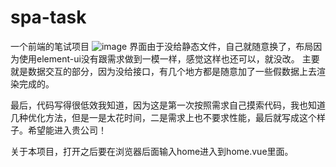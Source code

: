 # spa-task
一个前端的笔试项目
![image](https://user-images.githubusercontent.com/99821683/180372325-191bd5af-8be9-4a74-ab51-f8a4e5b0caf8.png)
界面由于没给静态文件，自己就随意换了，布局因为使用element-ui没有跟需求做到一模一样，感觉这样也还可以，就没改。
主要就是数据交互的部分，因为没给接口，有几个地方都是随意加了一些假数据上去渲染完成的。

最后，代码写得很低效我知道，因为这是第一次按照需求自己摸索代码，我也知道几种优化方法，但是一是太花时间，二是需求上也不要求性能，最后就写成这个样子。希望能进入贵公司！

关于本项目，打开之后要在浏览器后面输入home进入到home.vue里面。
